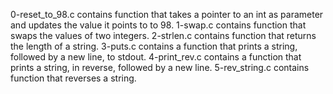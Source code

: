 0-reset_to_98.c contains function that takes a pointer to an int as parameter and updates the value it points to to 98.
1-swap.c contains function that swaps the values of two integers.
2-strlen.c contains function that returns the length of a string.
3-puts.c contains a  function that prints a string, followed by a new line, to stdout.
4-print_rev.c contains a function that prints a string, in reverse, followed by a new line.
5-rev_string.c contains function that reverses a string.

